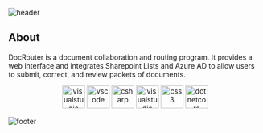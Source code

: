 ![header](https://capsule-render.vercel.app/api?type=waving&color=550080&text=DocRouter&fontColor=ffffff&fontSize=40&fontAlignY=20&height=150&section=header&desc=The%20Prince%20George's%20County%20Police%20Department&descAlignY=42)

## About
DocRouter is a document collaboration and routing program. It provides a web interface and integrates Sharepoint Lists and Azure AD to allow users to submit, correct, and review packets of documents.

<p align="center">
<img src="https://cdn.jsdelivr.net/gh/devicons/devicon/icons/visualstudio/visualstudio-plain.svg" alt="visualstudio" width="45" height="45" />
<img src="https://cdn.jsdelivr.net/gh/devicons/devicon/icons/vscode/vscode-original.svg" alt="vscode" width="45" height="45"/>
<img src="https://cdn.jsdelivr.net/gh/devicons/devicon/icons/csharp/csharp-original.svg" alt="csharp" width="45" height="45" />
<img src="https://cdn.jsdelivr.net/gh/devicons/devicon/icons/javascript/javascript-original.svg" alt="visualstudio" width="45" height="45" />
<img src="https://cdn.jsdelivr.net/gh/devicons/devicon/icons/css3/css3-original.svg" alt="css3" width="45" height="45" />
<img src="https://cdn.jsdelivr.net/gh/devicons/devicon/icons/dotnetcore/dotnetcore-original.svg" alt="dotnetcore" width="45" height="45" />
</p>

![footer](https://capsule-render.vercel.app/api?type=waving&color=550080&height=100&section=footer)
